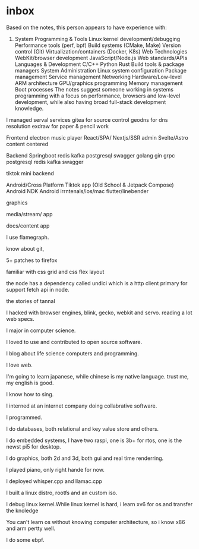 
# inbox

Based on the notes, this person appears to have experience with:
1. System Programming & Tools
Linux kernel development/debugging
Performance tools (perf, bpf)
Build systems (CMake, Make)
Version control (Git)
Virtualization/containers (Docker, K8s)
Web Technologies
WebKit/browser development
JavaScript/Node.js
Web standards/APIs
Languages & Development
C/C++
Python
Rust
Build tools & package managers
System Administration
Linux system configuration
Package management
Service management
Networking
Hardware/Low-level
ARM architecture
GPU/graphics programming
Memory management
Boot processes
The notes suggest someone working in systems programming with a focus on performance, browsers and low-level development, while also having broad full-stack development knowledge.

I managed serval services
gitea for source control
geodns for dns resolution
exdraw for paper & pencil work

Frontend
electron music player
React/SPA/ Nextjs/SSR admin
Svelte/Astro content centered

Backend
Springboot redis kafka postgresql swagger
golang gin grpc postgresql redis kafka swagger

tiktok mini backend

Android/Cross Platform
Tiktok app (Old School & Jetpack Compose)
Android NDK
Android irrntenals/ios/mac
flutter/linebender

graphics




media/stream/ app

docs/content app

I use flamegraph.

know about git,

5+ patches to firefox

familiar with css grid and css flex layout

the node has a dependency called undici which is a http client primary for support fetch api in node.


the stories of tannal

I hacked with browser engines, blink, gecko, webkit and servo.
reading a lot web specs.

I major in computer science.

I loved to use and contributed to open source software.

I blog about life science computers and programming.

I love web.

I'm going to learn japanese, while chinese is my native language.
trust me, my english is good.

I know how to sing.

I interned at an internet company doing collabrative software.

I programmed.

I do databases, both relational and key value store and others.

I do embedded systems, I have two raspi, one is 3b+ for rtos, one is the newst pi5 for desktop.

I do graphics, both 2d and 3d, both gui and real time renderring.



I played piano, only right hande for now.

I deployed whisper.cpp and llamac.cpp

I built a linux distro, rootfs and an custom iso.

I debug linux kernel.While linux kernel is hard, i learn xv6 for os.and transfer the knoledge

You can't learn os without knowing computer architecture, so i know x86 and arm pertty well.


I do some ebpf.
